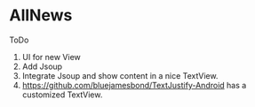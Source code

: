 # AllNews
ToDo

1. UI for new View
2. Add Jsoup
3. Integrate Jsoup and show content in a nice TextView.
4. https://github.com/bluejamesbond/TextJustify-Android has a customized TextView.
